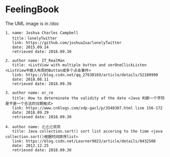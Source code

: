 # FeelingBook
The UML image is in /doc
	
	1. name: Joshua Charles Campbell
	   title：lonelyTwitter
	   link: https://github.com/joshua2ua/lonelyTwitter
	   date: 2015.09.14
	   retrieved date: 2018.09.30

	2. author name: IT_RealMan
	   title: <ListView with multiple button and serOneClickListen <ListView中嵌入布局的Button或多个点击事件>
	   link: https://blog.csdn.net/qq_27630169/article/details/52180990
	   date: 2018.08.11
	   retrieved date: 2018.09.30

	3. author name: er_re
	   title: How to determinate the validity of the date <Java 判断一个字符是不是一个合法的日期格式>
	   link: https://www.cnblogs.com/xdp-gacl/p/3548307.html line 156-172
	   date: 2018.09.29
	   retrieved date: 2018.09.30

	4. author name: 尐尐尐欢欢
	   title: Java collection.sort() sort list accoring to the time <java collection.sort()根据时间排序list>
	   link: https://blog.csdn.net/Learner9023/article/details/8432508
	   date: 2012.12.25
	   retrieved date: 2018.09.30	
